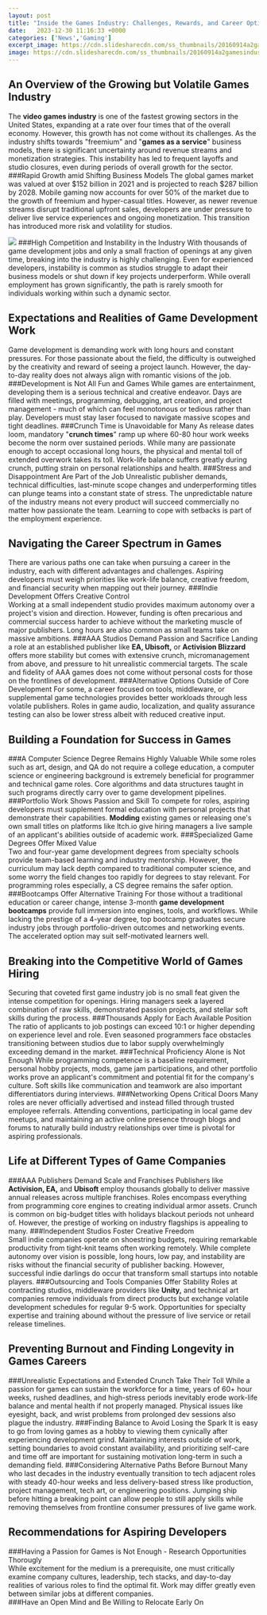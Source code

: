 ```yaml
---
layout: post
title: "Inside the Games Industry: Challenges, Rewards, and Career Options"
date:   2023-12-30 11:16:33 +0000
categories: ['News','Gaming']
excerpt_image: https://cdn.slidesharecdn.com/ss_thumbnails/20160914a2gamesindustryupdate-161006154617-thumbnail-4.jpg?cb=1475768885
image: https://cdn.slidesharecdn.com/ss_thumbnails/20160914a2gamesindustryupdate-161006154617-thumbnail-4.jpg?cb=1475768885
---
```


##  An Overview of the Growing but Volatile Games Industry  
The **video games industry** is one of the fastest growing sectors in the United States, expanding at a rate over four times that of the overall economy. However, this growth has not come without its challenges. As the industry shifts towards "freemium" and "**games as a service**" business models, there is significant uncertainty around revenue streams and monetization strategies. This instability has led to frequent layoffs and studio closures, even during periods of overall growth for the sector. 
###Rapid Growth amid Shifting Business Models
The global games market was valued at over $152 billion in 2021 and is projected to reach $287 billion by 2028. Mobile gaming now accounts for over 50% of the market due to the growth of freemium and hyper-casual titles. However, as newer revenue streams disrupt traditional upfront sales, developers are under pressure to deliver live service experiences and ongoing monetization. This transition has introduced more risk and volatility for studios.

![](https://blogs.surrey.ac.uk/careers/wp-content/uploads/sites/63/2021/03/Splash-Damage-Royalty-Free-Image-3.jpg)
###High Competition and Instability in the Industry 
With thousands of game development jobs and only a small fraction of openings at any given time, breaking into the industry is highly challenging. Even for experienced developers, instability is common as studios struggle to adapt their business models or shut down if key projects underperform. While overall employment has grown significantly, the path is rarely smooth for individuals working within such a dynamic sector. 
##  Expectations and Realities of Game Development Work
Game development is demanding work with long hours and constant pressures. For those passionate about the field, the difficulty is outweighed by the creativity and reward of seeing a project launch. However, the day-to-day reality does not always align with romantic visions of the job.
###Development is Not All Fun and Games
While games are entertainment, developing them is a serious technical and creative endeavor. Days are filled with meetings, programming, debugging, art creation, and project management - much of which can feel monotonous or tedious rather than play. Developers must stay laser focused to navigate massive scopes and tight deadlines.
###Crunch Time is Unavoidable for Many 
As release dates loom, mandatory "**crunch times**" ramp up where 60-80 hour work weeks become the norm over sustained periods. While many are passionate enough to accept occasional long hours, the physical and mental toll of extended overwork takes its toll. Work-life balance suffers greatly during crunch, putting strain on personal relationships and health. 
###Stress and Disappointment Are Part of the Job
Unrealistic publisher demands, technical difficulties, last-minute scope changes and underperforming titles can plunge teams into a constant state of stress. The unpredictable nature of the industry means not every product will succeed commercially no matter how passionate the team. Learning to cope with setbacks is part of the employment experience.
##  Navigating the Career Spectrum in Games
There are various paths one can take when pursuing a career in the industry, each with different advantages and challenges. Aspiring developers must weigh priorities like work-life balance, creative freedom, and financial security when mapping out their journey.
###Indie Development Offers Creative Control  
Working at a small independent studio provides maximum autonomy over a project's vision and direction. However, funding is often precarious and commercial success harder to achieve without the marketing muscle of major publishers. Long hours are also common as small teams take on massive ambitions.
###AAA Studios Demand Passion and Sacrifice
Landing a role at an established publisher like **EA, Ubisoft,** or **Activision Blizzard** offers more stability but comes with extensive crunch, micromanagement from above, and pressure to hit unrealistic commercial targets. The scale and fidelity of AAA games does not come without personal costs for those on the frontlines of development. 
###Alternative Options Outside of Core Development
For some, a career focused on tools, middleware, or supplemental game technologies provides better workloads through less volatile publishers. Roles in game audio, localization, and quality assurance testing can also be lower stress albeit with reduced creative input. 
##  Building a Foundation for Success in Games  
###A Computer Science Degree Remains Highly Valuable
While some roles such as art, design, and QA do not require a college education, a computer science or engineering background is extremely beneficial for programmer and technical game roles. Core algorithms and data structures taught in such programs directly carry over to game development pipelines.
###Portfolio Work Shows Passion and Skill
To compete for roles, aspiring developers must supplement formal education with personal projects that demonstrate their capabilities. **Modding** existing games or releasing one's own small titles on platforms like Itch.io give hiring managers a live sample of an applicant's abilities outside of academic work.
###Specialized Game Degrees Offer Mixed Value  
Two and four-year game development degrees from specialty schools provide team-based learning and industry mentorship. However, the curriculum may lack depth compared to traditional computer science, and some worry the field changes too rapidly for degrees to stay relevant. For programming roles especially, a CS degree remains the safer option.
###Bootcamps Offer Alternative Training
For those without a traditional education or career change, intense 3-month **game development bootcamps** provide full immersion into engines, tools, and workflows. While lacking the prestige of a 4-year degree, top bootcamp graduates secure industry jobs through portfolio-driven outcomes and networking events. The accelerated option may suit self-motivated learners well. 
##  Breaking into the Competitive World of Games Hiring
Securing that coveted first game industry job is no small feat given the intense competition for openings. Hiring managers seek a layered combination of raw skills, demonstrated passion projects, and stellar soft skills during the process.
###Thousands Apply for Each Available Position  
The ratio of applicants to job postings can exceed 10:1 or higher depending on experience level and role. Even seasoned programmers face obstacles transitioning between studios due to labor supply overwhelmingly exceeding demand in the market. 
###Technical Proficiency Alone is Not Enough
While programming competence is a baseline requirement, personal hobby projects, mods, game jam participations, and other portfolio works prove an applicant's commitment and potential fit for the company's culture. Soft skills like communication and teamwork are also important differentiators during interviews.
###Networking Opens Critical Doors 
Many roles are never officially advertised and instead filled through trusted employee referrals. Attending conventions, participating in local game dev meetups, and maintaining an active online presence through blogs and forums to naturally build industry relationships over time is pivotal for aspiring professionals. 
##  Life at Different Types of Game Companies
###AAA Publishers Demand Scale and Franchises 
Publishers like **Activision, EA,** and **Ubisoft** employ thousands globally to deliver massive annual releases across multiple franchises. Roles encompass everything from programming core engines to creating individual armor assets. Crunch is common on big-budget titles with holidays blackout periods not unheard of. However, the prestige of working on industry flagships is appealing to many.
###Independent Studios Foster Creative Freedom   
Small indie companies operate on shoestring budgets, requiring remarkable productivity from tight-knit teams often working remotely. While complete autonomy over vision is possible, long hours, low pay, and instability are risks without the financial security of publisher backing. However, successful indie darlings do occur that transform small startups into notable players.
###Outsourcing and Tools Companies Offer Stability
Roles at contracting studios, middleware providers like **Unity,** and technical art companies remove individuals from direct products but exchange volatile development schedules for regular 9-5 work. Opportunities for specialty expertise and training abound without the pressure of live service or retail release timelines.
##  Preventing Burnout and Finding Longevity in Games Careers  
###Unrealistic Expectations and Extended Crunch Take Their Toll 
While a passion for games can sustain the workforce for a time, years of 60+ hour weeks, rushed deadlines, and high-stress periods inevitably erode work-life balance and mental health if not properly managed. Physical issues like eyesight, back, and wrist problems from prolonged dev sessions also plague the industry. 
###Finding Balance to Avoid Losing the Spark
It is easy to go from loving games as a hobby to viewing them cynically after experiencing development grind. Maintaining interests outside of work, setting boundaries to avoid constant availability, and prioritizing self-care and time off are important for sustaining motivation long-term in such a demanding field. 
###Considering Alternative Paths Before Burnout 
Many who last decades in the industry eventually transition to tech adjacent roles with steady 40-hour weeks and less delivery-based stress like production, project management, tech art, or engineering positions. Jumping ship before hitting a breaking point can allow people to still apply skills while removing themselves from frontline consumer pressures of live game work.
##  Recommendations for Aspiring Developers 
###Having a Passion for Games is Not Enough - Research Opportunities Thorougly  
While excitement for the medium is a prerequisite, one must critically examine company cultures, leadership, tech stacks, and day-to-day realities of various roles to find the optimal fit. Work may differ greatly even between similar jobs at different companies.  
###Have an Open Mind and Be Willing to Relocate Early On  